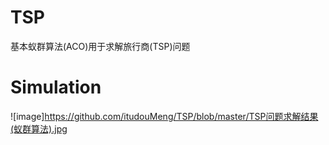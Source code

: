 # TSP
基本蚁群算法(ACO)用于求解旅行商(TSP)问题

# Simulation
![image]https://github.com/itudouMeng/TSP/blob/master/TSP问题求解结果(蚁群算法).jpg
